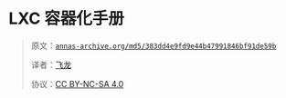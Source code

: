 # LXC 容器化手册

> 原文：[`annas-archive.org/md5/383dd4e9fd9e44b47991846bf91de59b`](https://annas-archive.org/md5/383dd4e9fd9e44b47991846bf91de59b)
> 
> 译者：[飞龙](https://github.com/wizardforcel)
> 
> 协议：[CC BY-NC-SA 4.0](http://creativecommons.org/licenses/by-nc-sa/4.0/)